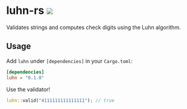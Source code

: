 # luhn-rs <a href="https://travis-ci.org/jeffcarp/luhn-rs"><img src="https://api.travis-ci.org/jeffcarp/luhn-rs.svg" /></a>

Validates strings and computes check digits using the Luhn algorithm.

## Usage

Add `luhn` under `[dependencies]` in your `Cargo.toml`:

```toml
[dependencies]
luhn = "0.1.0"
```

Use the validator!

```rust
luhn::valid("4111111111111111"); // true
```
